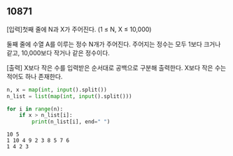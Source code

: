 ## 10871

[입력]첫째 줄에 N과 X가 주어진다. (1 ≤ N, X ≤ 10,000)

둘째 줄에 수열 A를 이루는 정수 N개가 주어진다. 주어지는 정수는 모두 1보다 크거나 같고, 10,000보다 작거나 같은 정수이다.

[출력] X보다 작은 수를 입력받은 순서대로 공백으로 구분해 출력한다. X보다 작은 수는 적어도 하나 존재한다.

```python
n, x = map(int, input().split())
n_list = list(map(int, input().split()))

for i in range(n):
    if x > n_list[i]:
        print(n_list[i], end=" ")
```

```
10 5
1 10 4 9 2 3 8 5 7 6
1 4 2 3 
```